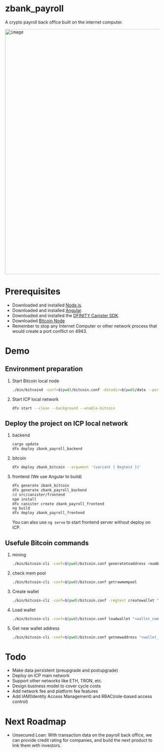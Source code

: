 # zbank_payroll
A crypto payroll back office built on the internet computer. 

<kbd>
<img width="800" alt="image" src="https://github.com/zandboxfinance/zbank_payroll/assets/136881343/17b1f403-598f-4e15-a710-bfc9edf42681">
</kbd>

# Prerequisites
* Downloaded and installed [Node.js](https://nodejs.org/en).
* Downloaded and installed [Angular](https://angular.io/cli).
* Downloaded and installed the [DFINITY Canister SDK](https://internetcomputer.org/docs/current/developer-docs/setup/install#installing-the-ic-sdk-1).
* Downloaded [Bitcoin Node](https://youtu.be/H6Wu9n9Qwa8)
* Remember to stop any Internet Computer or other network process that would create a port conflict on 4943.

# Demo
## Environment preparation

1. Start Bitcoin local node

   ```bash
   ./bin/bitcoind -conf=$(pwd)/bitcoin.conf -datadir=$(pwd)/data --port=18444
   ```
   
1. Start ICP local network

   ```bash
   dfx start --clean --background --enable-bitcoin
   ```

## Deploy the project on ICP local network

1. backend

   ```bash
   cargo update
   dfx deploy zbank_payroll_backend
   ```
   
1. bitcoin

   ```bash
   dfx deploy zbank_bitcoin --argument '(variant { Regtest })'
   ```
   
1. frontend (We use Angular to build)

   ```bash
   dfx generate zbank_bitcoin
   dfx generate zbank_payroll_backend
   cd src/canister/frontend
   npm install
   dfx canister create zbank_payroll_frontend
   ng build
   dfx deploy zbank_payroll_frontend
   ```
   
   You can also use `ng serve` to start frontend server without deploy on ICP.

## Usefule Bitcoin commands

1. mining

   ```bash
   ./bin/bitcoin-cli -conf=$(pwd)/bitcoin.conf generatetoaddress <number-of-blocks> <address>
   ```

1. check mem pool

   ```bash
   ./bin/bitcoin-cli -conf=$(pwd)/bitcoin.conf getrawmempool
   ```

1. Create wallet

   ```bash
   ./bin/bitcoin-cli -conf=$(pwd)/bitcoin.conf -regtest createwallet "<wallet_name>"
   ```

1. Load wallet

   ```bash
   ./bin/bitcoin-cli -conf=$(pwd)/bitcoin.conf loadwallet "<wallet_name>"
   ```

1. Get new wallet address

   ```bash
   ./bin/bitcoin-cli -conf=$(pwd)/bitcoin.conf getnewaddress "<wallet_name>" "legacy"
   ```

# Todo
* Make data persistent (preupgrade and postupgrade)
* Deploy on ICP main network
* Support other networks like ETH, TRON, etc.
* Design business model to cover cycle costs
* Add network fee and platform fee features
* Add IAM(Identity Access Management) and RBAC(role-based access control)

# Next Roadmap
* Unsecured Loan: With transaction data on the payroll back office, we can provide credit rating for companies, and build the next product to link them with investors.

